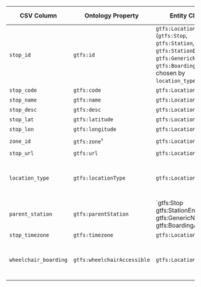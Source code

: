 | CSV Column           | Ontology Property | Entity Class | Rel. Entity Class | Subject Generation    | Join Condition | Datatype | Function Name | Function Output |
| --- | --- | --- | --- | --- | --- | --- | --- | --- |
| `stop_id` | `gtfs:id` | `gtfs:Location` (`gtfs:Stop`, `gtfs:Station`, `gtfs:StationEntrance`, `gtfs:GenericNode`, `gtfs:BoardingArea` – chosen by `location_type`) | — | `buildLocationURI(stop_id)` | Primary key for other mappings | `xsd:string` | **buildLocationURI** | `http://example.com/location/{stop_id}` |
| `stop_code` | `gtfs:code` | `gtfs:Location` | — | `buildLocationURI(stop_id)` | — | `xsd:string` | — | — |
| `stop_name` | `gtfs:name` | `gtfs:Location` | — | `buildLocationURI(stop_id)` | — | `xsd:string` | — | — |
| `stop_desc` | `gtfs:desc` | `gtfs:Location` | — | `buildLocationURI(stop_id)` | — | `xsd:string` | — | — |
| `stop_lat` | `gtfs:latitude` | `gtfs:Location` | — | `buildLocationURI(stop_id)` | — | `xsd:decimal` | — | — |
| `stop_lon` | `gtfs:longitude` | `gtfs:Location` | — | `buildLocationURI(stop_id)` | — | `xsd:decimal` | — | — |
| `zone_id` | `gtfs:zone`¹ | `gtfs:Location` | `gtfs:Zone` | `buildLocationURI(stop_id)` | `zone_id ↔ gtfs:Zone(gtfs:id)` | IRI | **buildZoneURI** | `http://example.com/zone/{zone_id}` |
| `stop_url` | `gtfs:url` | `gtfs:Location` | — | `buildLocationURI(stop_id)` | — | `xsd:anyURI` | — | — |
| `location_type` | `gtfs:locationType` | `gtfs:Location` | SKOS Concept (scheme *location-type*) | `buildLocationURI(stop_id)` | — | IRI | **mapLocationType** | 0/blank → …/stop  · 1 → …/station  · 2 → …/entrance-exit  · 3 → …/generic-node  · 4 → …/boarding-area |
| `parent_station` | `gtfs:parentStation` | \`gtfs\:Stop gtfs\:StationEntrance    gtfs\:GenericNode       gtfs\:BoardingArea\` | `gtfs:Station` | `buildLocationURI(stop_id)` | `parent_station = stop_id AND location_type=1` | IRI | **buildLocationURI** (object) | `http://example.com/location/{parent_station}` |
| `stop_timezone` | `gtfs:timezone` | `gtfs:Location` | — | `buildLocationURI(stop_id)` | — | `xsd:string` | — | — |
| `wheelchair_boarding` | `gtfs:wheelchairAccessible` | `gtfs:Location` | SKOS Concept (scheme *wheelchair-accesible*) | `buildLocationURI(stop_id)` | — | IRI | **mapWheelchair** | 0 → …/no-information  · 1 → …/accesible  · 2 → …/inaccesible |
